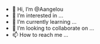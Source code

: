 - 👋 Hi, I’m @Aangelou
- 👀 I’m interested in ...
- 🌱 I’m currently learning ...
- 💞️ I’m looking to collaborate on ...
- 📫 How to reach me ...

<!---
Aangelou/Aangelou is a ✨ special ✨ repository because its `README.md` (this file) appears on your GitHub profile.
You can click the Preview link to take a look at your changes.
--->
